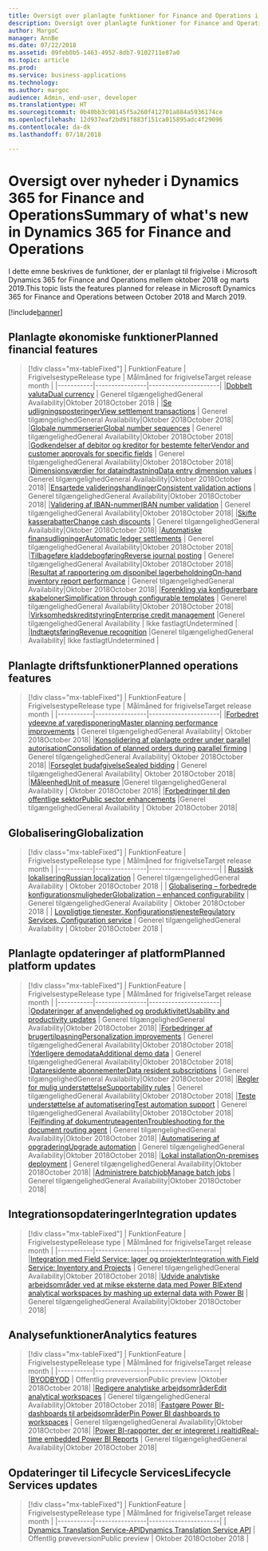 ```yaml
---
title: Oversigt over planlagte funktioner for Finance and Operations i oktober 2018
description: Oversigt over planlagte funktioner for Finance and Operations i oktober 2018
author: MargoC
manager: AnnBe
ms.date: 07/22/2018
ms.assetid: 09feb0b5-1463-4952-8db7-9102711e87a0
ms.topic: article
ms.prod: 
ms.service: business-applications
ms.technology: 
ms.author: margoc
audience: Admin, end-user, developer
ms.translationtype: HT
ms.sourcegitcommit: 0b40bb3c98145f5a260f412701a884a5936174ce
ms.openlocfilehash: 12d937eaf2bd91f883f151ca015895adc4f29096
ms.contentlocale: da-dk
ms.lasthandoff: 07/18/2018

---
```

# <a name="summary-of-whats-new-in-dynamics-365-for-finance-and-operations"></a><span data-ttu-id="5b291-103">Oversigt over nyheder i Dynamics 365 for Finance and Operations</span><span class="sxs-lookup"><span data-stu-id="5b291-103">Summary of what's new in Dynamics 365 for Finance and Operations</span></span>

<span data-ttu-id="5b291-104">I dette emne beskrives de funktioner, der er planlagt til frigivelse i Microsoft Dynamics 365 for Finance and Operations mellem oktober 2018 og marts 2019.</span><span class="sxs-lookup"><span data-stu-id="5b291-104">This topic lists the features planned for release in Microsoft Dynamics 365 for Finance and Operations between October 2018 and March 2019.</span></span> 

[!include[banner](../../includes/banner.md)]


## <a name="planned-financial-features"></a><span data-ttu-id="5b291-105">Planlagte økonomiske funktioner</span><span class="sxs-lookup"><span data-stu-id="5b291-105">Planned financial features</span></span>

> [!div class="mx-tableFixed"]
> | <span data-ttu-id="5b291-106">Funktion</span><span class="sxs-lookup"><span data-stu-id="5b291-106">Feature</span></span>   | <span data-ttu-id="5b291-107">Frigivelsestype</span><span class="sxs-lookup"><span data-stu-id="5b291-107">Release type</span></span>   | <span data-ttu-id="5b291-108">Målmåned for frigivelse</span><span class="sxs-lookup"><span data-stu-id="5b291-108">Target release month</span></span> |
> |-----------|----------------|----------------------|
> |[<span data-ttu-id="5b291-109">Dobbelt valuta</span><span class="sxs-lookup"><span data-stu-id="5b291-109">Dual currency</span></span>](dual-currency.md) | <span data-ttu-id="5b291-110">Generel tilgængelighed</span><span class="sxs-lookup"><span data-stu-id="5b291-110">General Availability</span></span>|<span data-ttu-id="5b291-111">Oktober 2018</span><span class="sxs-lookup"><span data-stu-id="5b291-111">October 2018</span></span> |
> |[<span data-ttu-id="5b291-112">Se udligningsposteringer</span><span class="sxs-lookup"><span data-stu-id="5b291-112">View settlement transactions</span></span>](view-settlement-transactions.md) | <span data-ttu-id="5b291-113">Generel tilgængelighed</span><span class="sxs-lookup"><span data-stu-id="5b291-113">General Availability</span></span>|<span data-ttu-id="5b291-114">Oktober 2018</span><span class="sxs-lookup"><span data-stu-id="5b291-114">October 2018</span></span>|
> |[<span data-ttu-id="5b291-115">Globale nummerserier</span><span class="sxs-lookup"><span data-stu-id="5b291-115">Global number sequences</span></span>](global-number-sequences.md) | <span data-ttu-id="5b291-116">Generel tilgængelighed</span><span class="sxs-lookup"><span data-stu-id="5b291-116">General Availability</span></span>|<span data-ttu-id="5b291-117">Oktober 2018</span><span class="sxs-lookup"><span data-stu-id="5b291-117">October 2018</span></span>|
> |[<span data-ttu-id="5b291-118">Godkendelser af debitor og kreditor for bestemte felter</span><span class="sxs-lookup"><span data-stu-id="5b291-118">Vendor and customer approvals for specific fields</span></span>](vendor-customer-approval-fields.md) | <span data-ttu-id="5b291-119">Generel tilgængelighed</span><span class="sxs-lookup"><span data-stu-id="5b291-119">General Availability</span></span>|<span data-ttu-id="5b291-120">Oktober 2018</span><span class="sxs-lookup"><span data-stu-id="5b291-120">October 2018</span></span>|
> |[<span data-ttu-id="5b291-121">Dimensionsværdier for dataindtastning</span><span class="sxs-lookup"><span data-stu-id="5b291-121">Data entry dimension values</span></span>](data-entry-dimension-values.md) | <span data-ttu-id="5b291-122">Generel tilgængelighed</span><span class="sxs-lookup"><span data-stu-id="5b291-122">General Availability</span></span>|<span data-ttu-id="5b291-123">Oktober 2018</span><span class="sxs-lookup"><span data-stu-id="5b291-123">October 2018</span></span>|
> |[<span data-ttu-id="5b291-124">Ensartede valideringshandlinger</span><span class="sxs-lookup"><span data-stu-id="5b291-124">Consistent validation actions</span></span>](validation-actions-journals.md) | <span data-ttu-id="5b291-125">Generel tilgængelighed</span><span class="sxs-lookup"><span data-stu-id="5b291-125">General Availability</span></span>|<span data-ttu-id="5b291-126">Oktober 2018</span><span class="sxs-lookup"><span data-stu-id="5b291-126">October 2018</span></span>|
> |[<span data-ttu-id="5b291-127">Validering af IBAN-nummer</span><span class="sxs-lookup"><span data-stu-id="5b291-127">IBAN number validation</span></span>](iban-number-validation.md) | <span data-ttu-id="5b291-128">Generel tilgængelighed</span><span class="sxs-lookup"><span data-stu-id="5b291-128">General Availability</span></span>|<span data-ttu-id="5b291-129">Oktober 2018</span><span class="sxs-lookup"><span data-stu-id="5b291-129">October 2018</span></span>|
> |[<span data-ttu-id="5b291-130">Skifte kasserabatter</span><span class="sxs-lookup"><span data-stu-id="5b291-130">Change cash discounts</span></span>](change-cash-discounts.md) | <span data-ttu-id="5b291-131">Generel tilgængelighed</span><span class="sxs-lookup"><span data-stu-id="5b291-131">General Availability</span></span>|<span data-ttu-id="5b291-132">Oktober 2018</span><span class="sxs-lookup"><span data-stu-id="5b291-132">October 2018</span></span>|
> |[<span data-ttu-id="5b291-133">Automatiske finansudligninger</span><span class="sxs-lookup"><span data-stu-id="5b291-133">Automatic ledger settlements</span></span>](automatic-ledger-settlements.md) | <span data-ttu-id="5b291-134">Generel tilgængelighed</span><span class="sxs-lookup"><span data-stu-id="5b291-134">General Availability</span></span>|<span data-ttu-id="5b291-135">Oktober 2018</span><span class="sxs-lookup"><span data-stu-id="5b291-135">October 2018</span></span>|
> |[<span data-ttu-id="5b291-136">Tilbageføre kladdebogføring</span><span class="sxs-lookup"><span data-stu-id="5b291-136">Reverse journal posting</span></span>](reverse-journal-posting.md) | <span data-ttu-id="5b291-137">Generel tilgængelighed</span><span class="sxs-lookup"><span data-stu-id="5b291-137">General Availability</span></span>|<span data-ttu-id="5b291-138">Oktober 2018</span><span class="sxs-lookup"><span data-stu-id="5b291-138">October 2018</span></span>|
> |[<span data-ttu-id="5b291-139">Resultat af rapportering om disponibel lagerbeholdning</span><span class="sxs-lookup"><span data-stu-id="5b291-139">On-hand inventory report performance</span></span>](on-hand-inventory-report-performance.md) | <span data-ttu-id="5b291-140">Generel tilgængelighed</span><span class="sxs-lookup"><span data-stu-id="5b291-140">General Availability</span></span>|<span data-ttu-id="5b291-141">Oktober 2018</span><span class="sxs-lookup"><span data-stu-id="5b291-141">October 2018</span></span>|
> |[<span data-ttu-id="5b291-142">Forenkling via konfigurerbare skabeloner</span><span class="sxs-lookup"><span data-stu-id="5b291-142">Simplification through configurable templates</span></span>](simplication-templates.md) | <span data-ttu-id="5b291-143">Generel tilgængelighed</span><span class="sxs-lookup"><span data-stu-id="5b291-143">General Availability</span></span>|<span data-ttu-id="5b291-144">Oktober 2018</span><span class="sxs-lookup"><span data-stu-id="5b291-144">October 2018</span></span>|
> |[<span data-ttu-id="5b291-145">Virksomhedskreditstyring</span><span class="sxs-lookup"><span data-stu-id="5b291-145">Enterprise credit management</span></span>](enterprise-credit-management.md) |<span data-ttu-id="5b291-146">Generel tilgængelighed</span><span class="sxs-lookup"><span data-stu-id="5b291-146">General Availability</span></span> | <span data-ttu-id="5b291-147">Ikke fastlagt</span><span class="sxs-lookup"><span data-stu-id="5b291-147">Undetermined</span></span> |
> |[<span data-ttu-id="5b291-148">Indtægtsføring</span><span class="sxs-lookup"><span data-stu-id="5b291-148">Revenue recognition</span></span>](revenue-recognition.md) |<span data-ttu-id="5b291-149">Generel tilgængelighed</span><span class="sxs-lookup"><span data-stu-id="5b291-149">General Availability</span></span>| <span data-ttu-id="5b291-150">Ikke fastlagt</span><span class="sxs-lookup"><span data-stu-id="5b291-150">Undetermined</span></span> |


## <a name="planned-operations-features"></a><span data-ttu-id="5b291-151">Planlagte driftsfunktioner</span><span class="sxs-lookup"><span data-stu-id="5b291-151">Planned operations features</span></span>

> [!div class="mx-tableFixed"]
> | <span data-ttu-id="5b291-152">Funktion</span><span class="sxs-lookup"><span data-stu-id="5b291-152">Feature</span></span>   | <span data-ttu-id="5b291-153">Frigivelsestype</span><span class="sxs-lookup"><span data-stu-id="5b291-153">Release type</span></span>  | <span data-ttu-id="5b291-154">Målmåned for frigivelse</span><span class="sxs-lookup"><span data-stu-id="5b291-154">Target release month</span></span> |
> |-----------|----------------|----------------------|
> |[<span data-ttu-id="5b291-155">Forbedret ydeevne af varedisponering</span><span class="sxs-lookup"><span data-stu-id="5b291-155">Master planning performance improvements</span></span>](master-planning-perf.md) | <span data-ttu-id="5b291-156">Generel tilgængelighed</span><span class="sxs-lookup"><span data-stu-id="5b291-156">General Availability</span></span>| <span data-ttu-id="5b291-157">Oktober 2018</span><span class="sxs-lookup"><span data-stu-id="5b291-157">October 2018</span></span>|
> |[<span data-ttu-id="5b291-158">Konsolidering af planlagte ordrer under parallel autorisation</span><span class="sxs-lookup"><span data-stu-id="5b291-158">Consolidation of planned orders during parallel firming</span></span>](planned-orders-during-parallel-firming.md) | <span data-ttu-id="5b291-159">Generel tilgængelighed</span><span class="sxs-lookup"><span data-stu-id="5b291-159">General Availability</span></span>| <span data-ttu-id="5b291-160">Oktober 2018</span><span class="sxs-lookup"><span data-stu-id="5b291-160">October 2018</span></span>|
> |[<span data-ttu-id="5b291-161">Forseglet budafgivelse</span><span class="sxs-lookup"><span data-stu-id="5b291-161">Sealed bidding</span></span>](sealed-bidding.md) | <span data-ttu-id="5b291-162">Generel tilgængelighed</span><span class="sxs-lookup"><span data-stu-id="5b291-162">General Availability</span></span>| <span data-ttu-id="5b291-163">Oktober 2018</span><span class="sxs-lookup"><span data-stu-id="5b291-163">October 2018</span></span>|
> |[<span data-ttu-id="5b291-164">Måleenhed</span><span class="sxs-lookup"><span data-stu-id="5b291-164">Unit of measure</span></span>](uom.md) |<span data-ttu-id="5b291-165">Generel tilgængelighed</span><span class="sxs-lookup"><span data-stu-id="5b291-165">General Availability</span></span> | <span data-ttu-id="5b291-166">Oktober 2018</span><span class="sxs-lookup"><span data-stu-id="5b291-166">October 2018</span></span>|
> |[<span data-ttu-id="5b291-167">Forbedringer til den offentlige sektor</span><span class="sxs-lookup"><span data-stu-id="5b291-167">Public sector enhancements</span></span>](public-sector.md) |<span data-ttu-id="5b291-168">Generel tilgængelighed</span><span class="sxs-lookup"><span data-stu-id="5b291-168">General Availability</span></span> | <span data-ttu-id="5b291-169">Oktober 2018</span><span class="sxs-lookup"><span data-stu-id="5b291-169">October 2018</span></span>|


<!--
## Planned regulatory features
=======
-->

## <a name="globalization"></a><span data-ttu-id="5b291-170">Globalisering</span><span class="sxs-lookup"><span data-stu-id="5b291-170">Globalization</span></span>

> [!div class="mx-tableFixed"]
> | <span data-ttu-id="5b291-171">Funktion</span><span class="sxs-lookup"><span data-stu-id="5b291-171">Feature</span></span>   | <span data-ttu-id="5b291-172">Frigivelsestype</span><span class="sxs-lookup"><span data-stu-id="5b291-172">Release type</span></span>   | <span data-ttu-id="5b291-173">Målmåned for frigivelse</span><span class="sxs-lookup"><span data-stu-id="5b291-173">Target release month</span></span> |
> |-----------|----------------|----------------------|
> | [<span data-ttu-id="5b291-174">Russisk lokalisering</span><span class="sxs-lookup"><span data-stu-id="5b291-174">Russian localization</span></span>](russian-regulations-on-prem.md) | <span data-ttu-id="5b291-175">Generel tilgængelighed</span><span class="sxs-lookup"><span data-stu-id="5b291-175">General Availability</span></span>             | <span data-ttu-id="5b291-176">Oktober 2018</span><span class="sxs-lookup"><span data-stu-id="5b291-176">October 2018</span></span>           |
> | [<span data-ttu-id="5b291-177">Globalisering – forbedrede konfigurationsmuligheder</span><span class="sxs-lookup"><span data-stu-id="5b291-177">Globalization – enhanced configurability</span></span>](globalization-configurability.md) | <span data-ttu-id="5b291-178">Generel tilgængelighed</span><span class="sxs-lookup"><span data-stu-id="5b291-178">General Availability</span></span>             | <span data-ttu-id="5b291-179">Oktober 2018</span><span class="sxs-lookup"><span data-stu-id="5b291-179">October 2018</span></span>           |
> | [<span data-ttu-id="5b291-180">Lovpligtige tjenester, Konfigurationstjeneste</span><span class="sxs-lookup"><span data-stu-id="5b291-180">Regulatory Services, Configuration service</span></span>](regulatory-service-configuration.md) | <span data-ttu-id="5b291-181">Generel tilgængelighed</span><span class="sxs-lookup"><span data-stu-id="5b291-181">General Availability</span></span>            | <span data-ttu-id="5b291-182">Oktober 2018</span><span class="sxs-lookup"><span data-stu-id="5b291-182">October 2018</span></span>            |


## <a name="planned-platform-updates"></a><span data-ttu-id="5b291-183">Planlagte opdateringer af platform</span><span class="sxs-lookup"><span data-stu-id="5b291-183">Planned platform updates</span></span>

> [!div class="mx-tableFixed"]
> | <span data-ttu-id="5b291-184">Funktion</span><span class="sxs-lookup"><span data-stu-id="5b291-184">Feature</span></span>   | <span data-ttu-id="5b291-185">Frigivelsestype</span><span class="sxs-lookup"><span data-stu-id="5b291-185">Release type</span></span>   | <span data-ttu-id="5b291-186">Målmåned for frigivelse</span><span class="sxs-lookup"><span data-stu-id="5b291-186">Target release month</span></span> |
> |-----------|----------------|----------------------|
> |[<span data-ttu-id="5b291-187">Opdateringer af anvendelighed og produktivitet</span><span class="sxs-lookup"><span data-stu-id="5b291-187">Usability and productivity updates</span></span>](usability-productivity.md) | <span data-ttu-id="5b291-188">Generel tilgængelighed</span><span class="sxs-lookup"><span data-stu-id="5b291-188">General Availability</span></span>|<span data-ttu-id="5b291-189">Oktober 2018</span><span class="sxs-lookup"><span data-stu-id="5b291-189">October 2018</span></span>|
> |[<span data-ttu-id="5b291-190">Forbedringer af brugertilpasning</span><span class="sxs-lookup"><span data-stu-id="5b291-190">Personalization improvements</span></span>](personalization-improvements.md) | <span data-ttu-id="5b291-191">Generel tilgængelighed</span><span class="sxs-lookup"><span data-stu-id="5b291-191">General Availability</span></span>|<span data-ttu-id="5b291-192">Oktober 2018</span><span class="sxs-lookup"><span data-stu-id="5b291-192">October 2018</span></span>|
> |[<span data-ttu-id="5b291-193">Yderligere demodata</span><span class="sxs-lookup"><span data-stu-id="5b291-193">Additional demo data</span></span>](additional-demo-data.md) | <span data-ttu-id="5b291-194">Generel tilgængelighed</span><span class="sxs-lookup"><span data-stu-id="5b291-194">General Availability</span></span>|<span data-ttu-id="5b291-195">Oktober 2018</span><span class="sxs-lookup"><span data-stu-id="5b291-195">October 2018</span></span>|
> |[<span data-ttu-id="5b291-196">Dataresidente abonnementer</span><span class="sxs-lookup"><span data-stu-id="5b291-196">Data resident subscriptions</span></span>](data-resident-subscription.md) | <span data-ttu-id="5b291-197">Generel tilgængelighed</span><span class="sxs-lookup"><span data-stu-id="5b291-197">General Availability</span></span>|<span data-ttu-id="5b291-198">Oktober 2018</span><span class="sxs-lookup"><span data-stu-id="5b291-198">October 2018</span></span>|
> |[<span data-ttu-id="5b291-199">Regler for mulig understøttelse</span><span class="sxs-lookup"><span data-stu-id="5b291-199">Supportability rules</span></span>](supportability-rules.md) | <span data-ttu-id="5b291-200">Generel tilgængelighed</span><span class="sxs-lookup"><span data-stu-id="5b291-200">General Availability</span></span>|<span data-ttu-id="5b291-201">Oktober 2018</span><span class="sxs-lookup"><span data-stu-id="5b291-201">October 2018</span></span>|
> |[<span data-ttu-id="5b291-202">Teste understøttelse af automatisering</span><span class="sxs-lookup"><span data-stu-id="5b291-202">Test automation support</span></span>](test-automation-support.md) | <span data-ttu-id="5b291-203">Generel tilgængelighed</span><span class="sxs-lookup"><span data-stu-id="5b291-203">General Availability</span></span>|<span data-ttu-id="5b291-204">Oktober 2018</span><span class="sxs-lookup"><span data-stu-id="5b291-204">October 2018</span></span>|
> |[<span data-ttu-id="5b291-205">Fejlfinding af dokumentruteagenten</span><span class="sxs-lookup"><span data-stu-id="5b291-205">Troubleshooting for the document routing agent</span></span>](troubleshoot-document-routing-agent.md) | <span data-ttu-id="5b291-206">Generel tilgængelighed</span><span class="sxs-lookup"><span data-stu-id="5b291-206">General Availability</span></span>|<span data-ttu-id="5b291-207">Oktober 2018</span><span class="sxs-lookup"><span data-stu-id="5b291-207">October 2018</span></span>|
> |[<span data-ttu-id="5b291-208">Automatisering af opgradering</span><span class="sxs-lookup"><span data-stu-id="5b291-208">Upgrade automation</span></span>](upgrade-automation.md) | <span data-ttu-id="5b291-209">Generel tilgængelighed</span><span class="sxs-lookup"><span data-stu-id="5b291-209">General Availability</span></span>|<span data-ttu-id="5b291-210">Oktober 2018</span><span class="sxs-lookup"><span data-stu-id="5b291-210">October 2018</span></span>|
> |[<span data-ttu-id="5b291-211">Lokal installation</span><span class="sxs-lookup"><span data-stu-id="5b291-211">On-premises deployment</span></span>](on-premises-deployments.md) | <span data-ttu-id="5b291-212">Generel tilgængelighed</span><span class="sxs-lookup"><span data-stu-id="5b291-212">General Availability</span></span>|<span data-ttu-id="5b291-213">Oktober 2018</span><span class="sxs-lookup"><span data-stu-id="5b291-213">October 2018</span></span>|
> |[<span data-ttu-id="5b291-214">Administrere batchjob</span><span class="sxs-lookup"><span data-stu-id="5b291-214">Manage batch jobs</span></span>](batch-management.md) | <span data-ttu-id="5b291-215">Generel tilgængelighed</span><span class="sxs-lookup"><span data-stu-id="5b291-215">General Availability</span></span>|<span data-ttu-id="5b291-216">Oktober 2018</span><span class="sxs-lookup"><span data-stu-id="5b291-216">October 2018</span></span>|


## <a name="integration-updates"></a><span data-ttu-id="5b291-217">Integrationsopdateringer</span><span class="sxs-lookup"><span data-stu-id="5b291-217">Integration updates</span></span>

> [!div class="mx-tableFixed"]
> | <span data-ttu-id="5b291-218">Funktion</span><span class="sxs-lookup"><span data-stu-id="5b291-218">Feature</span></span>   | <span data-ttu-id="5b291-219">Frigivelsestype</span><span class="sxs-lookup"><span data-stu-id="5b291-219">Release type</span></span>   | <span data-ttu-id="5b291-220">Målmåned for frigivelse</span><span class="sxs-lookup"><span data-stu-id="5b291-220">Target release month</span></span> |
> |-----------|----------------|----------------------|
> |[<span data-ttu-id="5b291-221">Integration med Field Service: lager og projekter</span><span class="sxs-lookup"><span data-stu-id="5b291-221">Integration with Field Service: Inventory and Projects</span></span>](integration-field-service-inventory-projects.md) | <span data-ttu-id="5b291-222">Generel tilgængelighed</span><span class="sxs-lookup"><span data-stu-id="5b291-222">General Availability</span></span>|<span data-ttu-id="5b291-223">Oktober 2018</span><span class="sxs-lookup"><span data-stu-id="5b291-223">October 2018</span></span>|
> |[<span data-ttu-id="5b291-224">Udvide analytiske arbejdsområder ved at mikse eksterne data med Power BI</span><span class="sxs-lookup"><span data-stu-id="5b291-224">Extend analytical workspaces by mashing up external data with Power BI</span></span>](extend-analytical-workspaces-mash-up-external-data-powerbi.md) | <span data-ttu-id="5b291-225">Generel tilgængelighed</span><span class="sxs-lookup"><span data-stu-id="5b291-225">General Availability</span></span>|<span data-ttu-id="5b291-226">Oktober 2018</span><span class="sxs-lookup"><span data-stu-id="5b291-226">October 2018</span></span>|

## <a name="analytics-features"></a><span data-ttu-id="5b291-227">Analysefunktioner</span><span class="sxs-lookup"><span data-stu-id="5b291-227">Analytics features</span></span>

> [!div class="mx-tableFixed"]
> | <span data-ttu-id="5b291-228">Funktion</span><span class="sxs-lookup"><span data-stu-id="5b291-228">Feature</span></span>   | <span data-ttu-id="5b291-229">Frigivelsestype</span><span class="sxs-lookup"><span data-stu-id="5b291-229">Release type</span></span>   | <span data-ttu-id="5b291-230">Målmåned for frigivelse</span><span class="sxs-lookup"><span data-stu-id="5b291-230">Target release month</span></span> |
> |-----------|----------------|----------------------|
> |[<span data-ttu-id="5b291-231">BYOD</span><span class="sxs-lookup"><span data-stu-id="5b291-231">BYOD</span></span>](byod.md) | <span data-ttu-id="5b291-232">Offentlig prøveversion</span><span class="sxs-lookup"><span data-stu-id="5b291-232">Public preview</span></span> |<span data-ttu-id="5b291-233">Oktober 2018</span><span class="sxs-lookup"><span data-stu-id="5b291-233">October 2018</span></span>|
> |[<span data-ttu-id="5b291-234">Redigere analytiske arbejdsområder</span><span class="sxs-lookup"><span data-stu-id="5b291-234">Edit analytical workspaces</span></span>](edit-analytical-workspaces.md) | <span data-ttu-id="5b291-235">Generel tilgængelighed</span><span class="sxs-lookup"><span data-stu-id="5b291-235">General Availability</span></span>|<span data-ttu-id="5b291-236">Oktober 2018</span><span class="sxs-lookup"><span data-stu-id="5b291-236">October 2018</span></span>|
> |[<span data-ttu-id="5b291-237">Fastgøre Power BI-dashboards til arbejdsområder</span><span class="sxs-lookup"><span data-stu-id="5b291-237">Pin Power BI dashboards to workspaces</span></span>](pin-power-bi-dashboard.md) | <span data-ttu-id="5b291-238">Generel tilgængelighed</span><span class="sxs-lookup"><span data-stu-id="5b291-238">General Availability</span></span>|<span data-ttu-id="5b291-239">Oktober 2018</span><span class="sxs-lookup"><span data-stu-id="5b291-239">October 2018</span></span>|
> |[<span data-ttu-id="5b291-240">Power BI-rapporter, der er integreret i realtid</span><span class="sxs-lookup"><span data-stu-id="5b291-240">Real-time embedded Power BI Reports</span></span>](realtime-powerbi.md) | <span data-ttu-id="5b291-241">Generel tilgængelighed</span><span class="sxs-lookup"><span data-stu-id="5b291-241">General Availability</span></span>|<span data-ttu-id="5b291-242">Oktober 2018</span><span class="sxs-lookup"><span data-stu-id="5b291-242">October 2018</span></span>|

## <a name="lifecycle-services-updates"></a><span data-ttu-id="5b291-243">Opdateringer til Lifecycle Services</span><span class="sxs-lookup"><span data-stu-id="5b291-243">Lifecycle Services updates</span></span> 

> [!div class="mx-tableFixed"]
> | <span data-ttu-id="5b291-244">Funktion</span><span class="sxs-lookup"><span data-stu-id="5b291-244">Feature</span></span>   | <span data-ttu-id="5b291-245">Frigivelsestype</span><span class="sxs-lookup"><span data-stu-id="5b291-245">Release type</span></span>   | <span data-ttu-id="5b291-246">Målmåned for frigivelse</span><span class="sxs-lookup"><span data-stu-id="5b291-246">Target release month</span></span> |
> |-----------|----------------|----------------------|
> | [<span data-ttu-id="5b291-247">Dynamics Translation Service-API</span><span class="sxs-lookup"><span data-stu-id="5b291-247">Dynamics Translation Service API</span></span>](translation-service.md) | <span data-ttu-id="5b291-248">Offentlig prøveversion</span><span class="sxs-lookup"><span data-stu-id="5b291-248">Public preview</span></span>             | <span data-ttu-id="5b291-249">Oktober 2018</span><span class="sxs-lookup"><span data-stu-id="5b291-249">October 2018</span></span>           |




